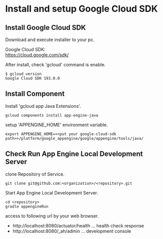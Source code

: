 # Install and setup Google Cloud SDK

## Install Google Cloud SDK

Download and execute installer to your pc.

Google Cloud SDK:  
https://cloud.google.com/sdk/

After install, check 'gcloud' command is enable.

```
$ gcloud version
Google Cloud SDK 193.0.0
```

## Install Component

Install 'gcloud app Java Extensions'.

```
gcloud components install app-engine-java
```

setup 'APPENGINE_HOME' environment variable.

```
export APPENGINE_HOME=<<put your google-cloud-sdk path>>/platform/google_appengine/google/appengine/tools/java/
```

## Check Run App Engine Local Development Server

clone Repository of Service.

```
git clone git@github.com:<organization>/<repository>.git
```

Start App Engine Local Development Server.

```
cd <repository>
gradle appengineRun
```

access to following url  by your web browser.
- http://localhost:8080/actuator/health ... health check response
- http://localhost:8080/_ah/admin ... development console
